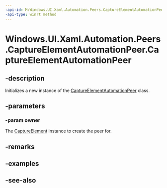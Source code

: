 ```yaml
---
-api-id: M:Windows.UI.Xaml.Automation.Peers.CaptureElementAutomationPeer.#ctor(Windows.UI.Xaml.Controls.CaptureElement)
-api-type: winrt method
---
```


<!-- Method syntax
public CaptureElementAutomationPeer(Windows.UI.Xaml.Controls.CaptureElement owner)
-->

# Windows.UI.Xaml.Automation.Peers.CaptureElementAutomationPeer.CaptureElementAutomationPeer

## -description
Initializes a new instance of the [CaptureElementAutomationPeer](captureelementautomationpeer.md) class.


## -parameters
### -param owner
The [CaptureElement](../windows.ui.xaml.controls/captureelement.md) instance to create the peer for.

## -remarks

## -examples

## -see-also
